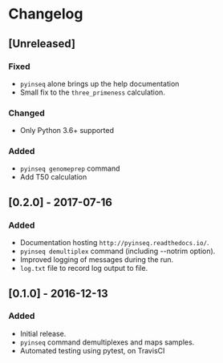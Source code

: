 # Changelog

## [Unreleased]
### Fixed
- `pyinseq` alone brings up the help documentation
- Small fix to the `three_primeness` calculation.
### Changed
- Only Python 3.6+ supported
### Added
- `pyinseq genomeprep` command
- Add T50 calculation

## [0.2.0] - 2017-07-16
### Added
- Documentation hosting `http://pyinseq.readthedocs.io/`.
- `pyinseq demultiplex` command (including --notrim option).
- Improved logging of messages during the run.
- `log.txt` file to record log output to file.

## [0.1.0] - 2016-12-13
### Added
- Initial release.
- `pyinseq` command demultiplexes and maps samples.
- Automated testing using pytest, on TravisCI
